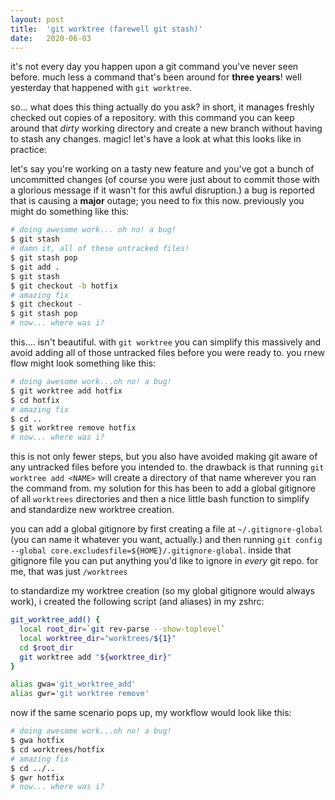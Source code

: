 ```yaml
---
layout: post
title:  'git worktree (farewell git stash)'
date:   2020-06-03
---
```


it's not every day you happen upon a git command you've never seen before.  much less a command that's been around for **three years**!  well yesterday that happened with `git worktree`.

so... what does this thing actually do you ask?  in short, it manages freshly checked out copies of a repository.  with this command you can keep around that _dirty_ working directory and create a new branch without having to stash any changes.  magic!
let's have a look at what this looks like in practice:

let's say you're working on a tasty new feature and you've got a bunch of uncommitted changes (of course you were just about to commit those with a glorious message if it wasn't for this awful disruption.)  a bug is reported that is causing a **major** outage; you need to fix this now.  previously you might do something like this:

```sh
# doing awesome work... oh no! a bug!
$ git stash
# damn it, all of these untracked files!
$ git stash pop
$ git add .
$ git stash
$ git checkout -b hotfix
# amazing fix
$ git checkout -
$ git stash pop
# now... where was i?
```

this.... isn't beautiful.  with `git worktree` you can simplify this massively and avoid adding all of those untracked files before you were ready to.  you rnew flow might look something like this:

```sh
# doing awesome work...oh no! a bug!
$ git worktree add hotfix
$ cd hotfix
# amazing fix
$ cd ..
$ git worktree remove hotfix
# now... where was i?
```

this is not only fewer steps, but you also have avoided making git aware of any untracked files before you intended to.  the drawback is that running `git worktree add <NAME>` will create a directory of that name wherever you ran the command from.  my solution for this has been to add a global gitignore of all `worktrees` directories and then a nice little bash function to simplify and standardize new worktree creation.

you can add a global gitignore by first creating a file at `~/.gitignore-global` (you can name it whatever you want, actually.) and then running `git config --global core.excludesfile=${HOME}/.gitignore-global`.  inside that gitignore file you can put anything you'd like to ignore in _every_ git repo.  for me, that was just `/worktrees`

to standardize my worktree creation (so my global gitignore would always work), i created the following script (and aliases) in my zshrc:

```sh
git_worktree_add() {
  local root_dir=`git rev-parse --show-toplevel`
  local worktree_dir="worktrees/${1}"
  cd $root_dir
  git worktree add "${worktree_dir}"
}

alias gwa='git_worktree_add'
alias gwr='git worktree remove'
```

now if the same scenario pops up, my workflow would look like this:

```sh
# doing awesome work...oh no! a bug!
$ gwa hotfix
$ cd worktrees/hotfix
# amazing fix
$ cd ../..
$ gwr hotfix
# now... where was i?
```

